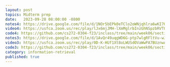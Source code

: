 ```yaml
---
layout: post
topics: Midterm prep
date:   2023-09-28 08:00:00 -0800
notes4: https://drive.google.com/file/d/1NOr5bEPk0eTClo2oWNjqhlra6wKI7GYr/view?usp=drive_link
video4: https://usfca.zoom.us/rec/play/lJx6mjJMH-lXmMglrbInzGhNSpzbRVTQPHcz6uUp4-jddOweKzgL9Je6DAj3ilBrcKHcCk8hnd_0aWhl.LYlXo-GaY0LvlVQX?canPlayFromShare=true&from=share_recording_detail&continueMode=true&componentName=rec-play&originRequestUrl=https%3A%2F%2Fusfca.zoom.us%2Frec%2Fshare%2FUU_C17erPsPZG6Pkwa_oh7j4_7buR96CgRZr9o9LNe-l_Vf-J3CHcuSHeigdwzsx.E1tOWQZm_ByFxHU8
code4: https://github.com/cs272-0304-f23/inclass/tree/main/week06/section04
notes3: https://drive.google.com/file/d/1AvQr49uqgWD6G-ptp7wlgRFltVu-wJly/view?usp=sharing
video3: https://usfca.zoom.us/rec/play/0D-K-HUf1Xt8oLWUSdOVaWwPA7BUznwAHKxQa3HWz_xJT_MKS5qaV28DxRUeiILIIPAV0nf7ncA3EQ1F.PGs8_2yMVlX3Owz4?canPlayFromShare=true&from=share_recording_detail&continueMode=true&componentName=rec-play&originRequestUrl=https%3A%2F%2Fusfca.zoom.us%2Frec%2Fshare%2FftlpTE-H4PvdgqU7uZRuu3PKuXJneSrEwJGynr7KYcLe86ExTnoGN_JDfuBEM9iz.PFudoNsf4qlvQEwv
code3: https://github.com/cs272-0304-f23/inclass/tree/main/week06/section03
category: information-retrieval
published: true
---
```

